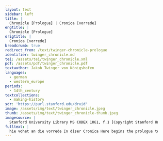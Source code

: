 ```yaml
---
layout: text
sidebar: left
title: |
  Chronicle [Prologue] | Cronica [vorrede]
engtitle: |
  Chronicle [Prologue]
origtitle: |
  Cronica [vorrede]
breadcrumb: true
redirect_from: /text/twinger-chronicle-prologue
identifier: twinger_chronicle.md
tei: /assets/tei/twinger_chronicle.xml
pdf: /assets/pdf/twinger_chronicle.pdf
textauthor: Jakob Twinger von Königshofen
languages:
  - german
  - western_europe
periods:
  - 14th_century
textcollections:
  - making-history
sdr: 'https://purl.stanford.edu/druid'
image: /assets/img/text/twinger_chronicle.jpeg
thumb: /assets/img/text/twinger_chronicle-thumb.jpeg
imagesource: |
  Stanford University Library MS CODEX 1061, f.1 [Copyright Stanford University]
fulltext: |
  hie vohet an die vorrede In diser Cronica Here begins the prologue to this chronicle Man vindet in latine vil cronicken geschriben dz sint bücher von der zit die do sagent von keisern Bebsten un[d] von künigen un[d] ouch von anderen h[e]ren wie ir leben ist gesin und vo[n] etliche[n] geschihte[n] und manhafftigen dingen die vo[n] in oder bÿ iren zite[n] geschehen sint One finds many chronicles written in Latin. They are books about time, which tell of emperors, popes, kings and of other lords too: how their lives were, and some events, and brave things that they did or which happened in their lifetimes. Aber zů t[e]utsche vindet ma[n] sölicher bücher gar wenig wie doch etliche klůge leyen gern lesen von söliche[n] dingen als gelert pfaffen But in German one finds very few such books, although some clever laypeople like to read about such things, just as educated priests do. Ouch hant die l[e]ute me lustes zů lesende von n[e]ueren dingen den[n] von alten un[d] ist doch von den striten Risen und vo[n] den anderen manhafftigen dingen die by n[e]ueren ziten sint geschehen aller min[n]est geschr[iben] Also, people have more desire to read about more recent things than about ancient things and yet hardly anything has been written about the conflicts and voyages and other valiant things which have happened in recent times. Darumb wil ich Jacob vo[n] künigßhofen ein priester zů Straßburg zů t[e]utsche schriben uß der cronicken die Martin[us] und Vincentius gemaht hand und uß andern büchern etliche ding die mich aller fürnemost un[d] lüstelich zů lesende duncke[n] und sunderlich von etlichen namhafftigen dingen die zů Straßb[ur]g od[er] zů Elsäß und in den landen nahe da by sint beschehen un[d] wil ouch zů yedem dinge setzen die zal der Jare von gottes gebürte dz ma[n] wissen und gerechen möge wie lang es sï dz es geschah od[er] aber bÿ welhes keysers oder küniges ziten geschehen sï dan[n] es spricht meister hugo vo[n] florencie dz ein geschehen ding von dem man nutz Therefore I, Jacob von Königshofen, a priest in Strasbourg, shall put into German - drawing from the chronicles by Martinus and Vincentius as well as from other books - some things which seem to me of greatest importance and delightful to read; I shall especially write about some noteworthy things which have happened in Strasbourg or in Alsace and in the surrounding lands and I shall affix to each thing the number of years from God’s birth Ouch han ich zů den dingen die vor gottes gebürt geschehen sint gesetzt so vil jare als es was vor gottes geburt oder aber so vil jare als von Adam wz unz vff die zit als dz selbe ding geschah dz man ouch ein yegliches dinge un[d] materie die in disem bůch geschr[iben] stat dester baß gesůchen un[d] gefinden ku[e]nde Wo se stande dar umb hab ich dz bůch in sechs Capitel dz ist in sehs teil geteilt und wil hie mit kurtzen worte[n] vor begriffen von wz materie yeglich Capitel seit For things which happened before God’s birth Und stot by yede[m] Capitel ein zal geschriben mit roter dinte die bezeich[n]et an welhem blatte an disem bůche dz selbe Capitel an vahet And next to each chapter is a number in red ink which indicates the page in the book where that chapter begins. dz erste capitel seit wie got die welt an vieng un[d] hymel und erde un[d] alle creatur beschuff von Adam un[d] von andern altvettern wie die Juden gefangen ware[n]t in Egipten lant die Moyses erledigte The first chapter tells how God began the world and made heaven and earth and all the creatures; of Adam and of other ancient ancestors; how the Jews were captured in Egypt and were freed by Moses; Item vo[n] david un[d] von anderen künigen der Juden und der heyden untz an Julium den ersten keiser zů Rome also of David and of other kings of the Jews and of the pagans up to Julius, the first emperor in Rome. under disen dingen wurt ouch geseit von der sint fluße vo[n] Troye un[d] [v]on dem grossen Allexander un[d] von den andern dingen die zů den ziten gewesen sint Among these things, it also discusses the Flood, Troy, Alexander the Great, and other things that happened during those times. Dz ander Capitel seit von den keisern und Römschen künigen die do sint gewesen von gottes geburt unz man zalt tusent dr[e]ihundert un[d] n[e]unzig jar und seit ouch von iren geteten und leben und von anderen dingen die zů iren ziten geschehen sint un[d] vahet diß Capitel an der zal der bletter an The second chapter tells of the emperors and the Roman kings from God’s birth Das dritte capitel seit von allen den bebsten die sider gotz geburten gewesen sint und ouch von andern dingen * The third chapter tells of all the popes since the birth of God Item by einem yeglichem ding in dem sechsten capitel bet[e]utet die nach genden zahl do bÿ die jare von gottes gebürt die man do zů mal zalt do es geschah und die Rot zal do vor die bet[e]utet ein zal der bletter dis bůchß do die selbe materie gantz geschriben ist und dis Capitel hand hie ein ende For every thing that is reported in the sixth chapter, the number that follows indicates the number of years that one must count from God’s birth *Dz vierde capittel ist vo[n] alle[n] byshöfen zů strosb[ur]g un[d] etwz vo[n] ire[n] getete[n] * The fourth chapter is about all the bishops of Strasbourg and discusses some of their deeds. Dz fu[e]nfte seit vo[n] weme die stat strosb[ur]g un[d] dz la[n]t by de[m] rine sine[n] urspru[n]g het un[d] wie es zů cristen[n] gloube[n] bekert wart un[d] vo[n] strite[n] reyse[n] geschelle[n] un[d] anderu[n]gen un[d] and[er]n nenhaftige[n] dinge[n] die do geshohe[n] sint The fifth says who founded the city of Strasbourg and the land on the Rhine and how it was converted to the Christian faith, and tells of conflicts, voyages, disputes, changes and other noteworthy things that happened there.
---
```


